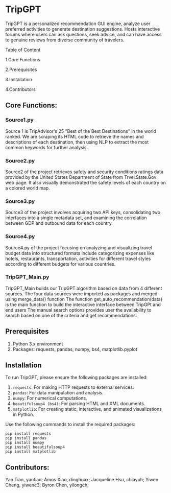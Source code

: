 # TripGPT

TripGPT is a personalized recommendation GUI engine, analyze user preferred activities to generate destination suggestions. Hosts interactive forums where users can ask questions, seek advice, and can have access to genuine reviews from diverse community of travelers. 

Table of Content

1.Core Functions

2.Prerequisites

3.Installation

4.Contributors

## Core Functions:

### Source1.py

Source 1 is TripAdvisor's 25 "Best of the Best Destinations" in the world ranked. We are scraping its HTML code to retrieve the names and descriptions of each destination, then using NLP to extract the most common keywords for further analysis.

### Source2.py

Source2 of the project retrieves safety and security conditions ratings data provided by the United States Department of State from Trvel.State.Gov web page. It also visually demonstrated the safety levels of each country on a colored world map.

### Source3.py

Source3 of the project involves acquiring two API keys, consolidating two interfaces into a single metadata set, and examining the correlation between GDP and outbound data for each country.

### Source4.py

Source4.py of the project focusing on analyzing and visualizing travel budget data into structured formats include categorizing expenses like hotels, restaurants, transportation, activities for different travel styles according to different budgets for various countries. 

### TripGPT_Main.py

TripGPT_Main builds our TripGPT algorithm based on data from 4 different sources.
The four data sources were imported as packages and merged using merge_data() function
The function get_auto_recommendation(data) is the main function to build the interactive interface between TripGPt and end users
The manual search options provides user the availability to search based on one of the criteria and get recommendations.

## Prerequisites

  1. Python 3.x environment 
  2. Packages: requests, pandas, numpy, bs4, matplotlib.pyplot

## Installation
To run TripGPT, please ensure the following packages are installed:

1. `requests`: For making HTTP requests to external services.
2. `pandas`: For data manipulation and analysis.
3. `numpy`: For numerical computations.
4. `beautifulsoup4 (bs4)`: For parsing HTML and XML documents.
5. `matplotlib`: For creating static, interactive, and animated visualizations in Python.

Use the following commands to install the required packages:

```
pip install requests
pip install pandas
pip install numpy
pip install beautifulsoup4
pip install matplotlib
```

## Contributors:
Yan Tian, yantian;
Amos Xiao, dinghuax;
Jacqueline Hsu, chiayuh;
Yiwen Cheng, yiwenc3;
Byron Chen, yilongch;
